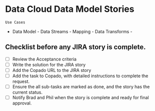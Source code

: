 # Data Cloud Data Model Stories

`Use Cases`

- Data Model - Data Streams - Mapping - Data Transforms -

## Checklist before any JIRA story is complete.

- [ ] Review the Acceptance criteria
- [ ] Write the solution for the JIRA story
- [ ] Add the Copado URL to the JIRA story
- [ ] Add the task to Copado, with detailed instructions to complete the request.
- [ ] Ensure the all sub-tasks are marked as done, and the story has the current status.
- [ ] Notify Brad and Phil when the story is complete and ready for final approval.
